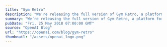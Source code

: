 ```yaml
---
title: "Gym Retro"
description: "We’re releasing the full version of Gym Retro, a platform for reinforcement learning research on games. This brings our publicly-released game count from around 70 Atari games and 30 Sega games to over 1,000 games across a variety of backing emulators. We’re also releasing the tool we use to add new games to the platform."
summary: "We’re releasing the full version of Gym Retro, a platform for reinforcement learning research on games. This brings our publicly-released game count from around 70 Atari games and 30 Sega games to over 1,000 games across a variety of backing emulators. We’re also releasing the tool we use to add new games to the platform."
pubDate: "Fri, 25 May 2018 07:00:00 GMT"
source: "OpenAI Blog"
url: "https://openai.com/blog/gym-retro"
thumbnail: "/assets/openai_logo.png"
---
```


